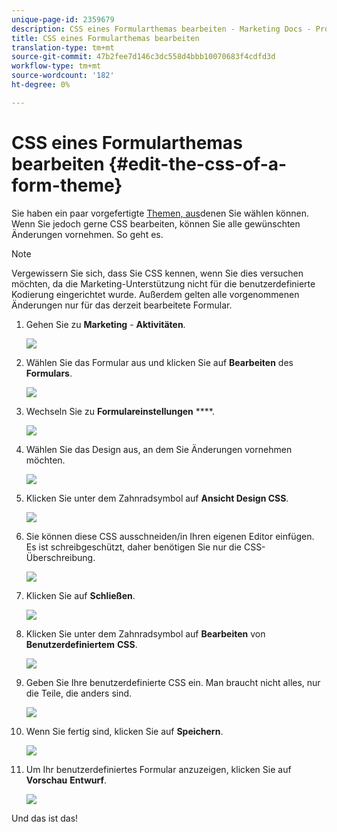 ```yaml
---
unique-page-id: 2359679
description: CSS eines Formularthemas bearbeiten - Marketing Docs - Produktdokumentation
title: CSS eines Formularthemas bearbeiten
translation-type: tm+mt
source-git-commit: 47b2fee7d146c3dc558d4bbb10070683f4cdfd3d
workflow-type: tm+mt
source-wordcount: '182'
ht-degree: 0%

---
```



# CSS eines Formularthemas bearbeiten {#edit-the-css-of-a-form-theme}

Sie haben ein paar vorgefertigte [Themen, aus](../../../../product-docs/demand-generation/forms/creating-a-form/select-a-form-theme.md)denen Sie wählen können. Wenn Sie jedoch gerne CSS bearbeiten, können Sie alle gewünschten Änderungen vornehmen. So geht es.

>[!NOTE]
>
>Vergewissern Sie sich, dass Sie CSS kennen, wenn Sie dies versuchen möchten, da die Marketing-Unterstützung nicht für die benutzerdefinierte Kodierung eingerichtet wurde. Außerdem gelten alle vorgenommenen Änderungen nur für das derzeit bearbeitete Formular.

1. Gehen Sie zu **Marketing** - **Aktivitäten**.

   ![](assets/login-marketing-activities-5.png)

1. Wählen Sie das Formular aus und klicken Sie auf **Bearbeiten** des **Formulars**.

   ![](assets/image2014-9-15-14-3a37-3a7.png)

1. Wechseln Sie zu **Formulareinstellungen** ****.

   ![](assets/image2014-9-15-14-3a37-3a42.png)

1. Wählen Sie das Design aus, an dem Sie Änderungen vornehmen möchten.

   ![](assets/image2014-9-15-14-3a37-3a54.png)

1. Klicken Sie unter dem Zahnradsymbol auf **Ansicht Design CSS**.

   ![](assets/image2014-9-15-14-3a38-3a18.png)

1. Sie können diese CSS ausschneiden/in Ihren eigenen Editor einfügen. Es ist schreibgeschützt, daher benötigen Sie nur die CSS-Überschreibung.

   ![](assets/image2014-9-15-14-3a38-3a29.png)

1. Klicken Sie auf **Schließen**.

   ![](assets/image2014-9-15-14-3a38-3a46.png)

1. Klicken Sie unter dem Zahnradsymbol auf **Bearbeiten** von **Benutzerdefiniertem** **CSS**.

   ![](assets/image2014-9-15-14-3a39-3a5.png)

1. Geben Sie Ihre benutzerdefinierte CSS ein. Man braucht nicht alles, nur die Teile, die anders sind.

   ![](assets/image2014-9-15-14-3a39-3a21.png)

1. Wenn Sie fertig sind, klicken Sie auf **Speichern**.

   ![](assets/image2014-9-15-14-3a39-3a30.png)

1. Um Ihr benutzerdefiniertes Formular anzuzeigen, klicken Sie auf **Vorschau** **Entwurf**.

   ![](assets/image2014-9-15-14-3a39-3a50.png)

Und das ist das!
